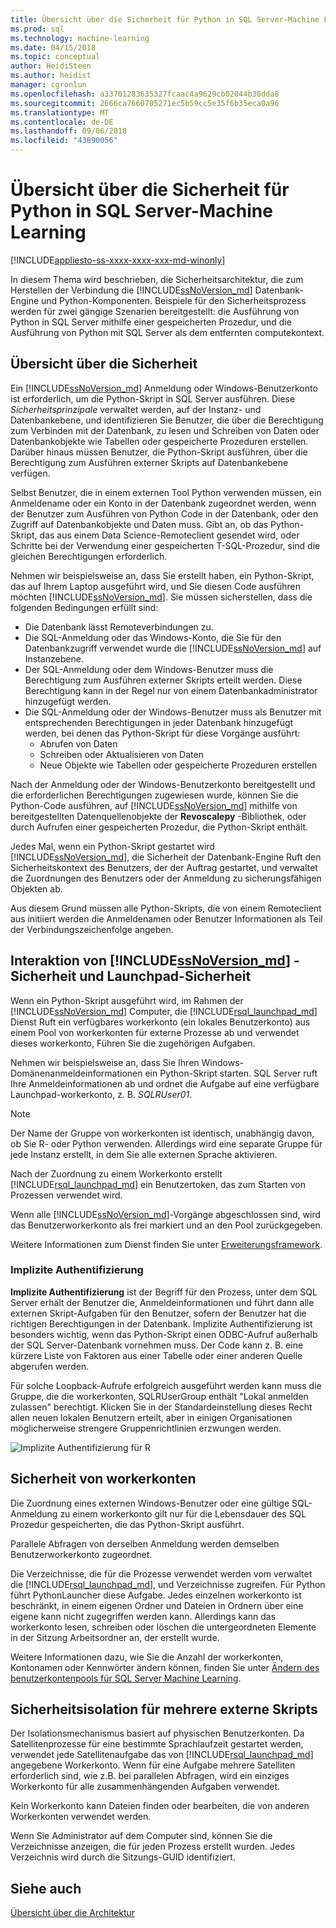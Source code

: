 ```yaml
---
title: Übersicht über die Sicherheit für Python in SQL Server-Machine Learning | Microsoft-Dokumentation
ms.prod: sql
ms.technology: machine-learning
ms.date: 04/15/2018
ms.topic: conceptual
author: HeidiSteen
ms.author: heidist
manager: cgronlun
ms.openlocfilehash: a33701283635327fcaac4a9629cb02044b30dda8
ms.sourcegitcommit: 2666ca7660705271ec5b59cc5e35f6b35eca0a96
ms.translationtype: MT
ms.contentlocale: de-DE
ms.lasthandoff: 09/06/2018
ms.locfileid: "43890056"
---
```

# <a name="security-overview-for-python-in-sql-server-machine-learning"></a>Übersicht über die Sicherheit für Python in SQL Server-Machine Learning
[!INCLUDE[appliesto-ss-xxxx-xxxx-xxx-md-winonly](../../includes/appliesto-ss-xxxx-xxxx-xxx-md-winonly.md)]

In diesem Thema wird beschrieben, die Sicherheitsarchitektur, die zum Herstellen der Verbindung die [!INCLUDE[ssNoVersion_md](../../includes/ssnoversion-md.md)] Datenbank-Engine und Python-Komponenten. Beispiele für den Sicherheitsprozess werden für zwei gängige Szenarien bereitgestellt: die Ausführung von Python in SQL Server mithilfe einer gespeicherten Prozedur, und die Ausführung von Python mit SQL Server als dem entfernten computekontext.

## <a name="security-overview"></a>Übersicht über die Sicherheit

Ein [!INCLUDE[ssNoVersion_md](../../includes/ssnoversion-md.md)] Anmeldung oder Windows-Benutzerkonto ist erforderlich, um die Python-Skript in SQL Server ausführen. Diese *Sicherheitsprinzipale* verwaltet werden, auf der Instanz- und Datenbankebene, und identifizieren Sie Benutzer, die über die Berechtigung zum Verbinden mit der Datenbank, zu lesen und Schreiben von Daten oder Datenbankobjekte wie Tabellen oder gespeicherte Prozeduren erstellen. Darüber hinaus müssen Benutzer, die Python-Skript ausführen, über die Berechtigung zum Ausführen externer Skripts auf Datenbankebene verfügen.

Selbst Benutzer, die in einem externen Tool Python verwenden müssen, ein Anmeldename oder ein Konto in der Datenbank zugeordnet werden, wenn der Benutzer zum Ausführen von Python Code in der Datenbank, oder den Zugriff auf Datenbankobjekte und Daten muss. Gibt an, ob das Python-Skript, das aus einem Data Science-Remoteclient gesendet wird, oder Schritte bei der Verwendung einer gespeicherten T-SQL-Prozedur, sind die gleichen Berechtigungen erforderlich.

Nehmen wir beispielsweise an, dass Sie erstellt haben, ein Python-Skript, das auf Ihrem Laptop ausgeführt wird, und Sie diesen Code ausführen möchten [!INCLUDE[ssNoVersion_md](../../includes/ssnoversion-md.md)]. Sie müssen sicherstellen, dass die folgenden Bedingungen erfüllt sind:

+ Die Datenbank lässt Remoteverbindungen zu.
+ Die SQL-Anmeldung oder das Windows-Konto, die Sie für den Datenbankzugriff verwendet wurde die [!INCLUDE[ssNoVersion_md](../../includes/ssnoversion-md.md)] auf Instanzebene.
+ Der SQL-Anmeldung oder dem Windows-Benutzer muss die Berechtigung zum Ausführen externer Skripts erteilt werden. Diese Berechtigung kann in der Regel nur von einem Datenbankadministrator hinzugefügt werden.
+ Die SQL-Anmeldung oder der Windows-Benutzer muss als Benutzer mit entsprechenden Berechtigungen in jeder Datenbank hinzugefügt werden, bei denen das Python-Skript für diese Vorgänge ausführt:
    + Abrufen von Daten
    + Schreiben oder Aktualisieren von Daten
    + Neue Objekte wie Tabellen oder gespeicherte Prozeduren erstellen

Nach der Anmeldung oder der Windows-Benutzerkonto bereitgestellt und die erforderlichen Berechtigungen zugewiesen wurde, können Sie die Python-Code ausführen, auf [!INCLUDE[ssNoVersion_md](../../includes/ssnoversion-md.md)] mithilfe von bereitgestellten Datenquellenobjekte der **Revoscalepy** -Bibliothek, oder durch Aufrufen einer gespeicherten Prozedur, die Python-Skript enthält.

Jedes Mal, wenn ein Python-Skript gestartet wird [!INCLUDE[ssNoVersion_md](../../includes/ssnoversion-md.md)], die Sicherheit der Datenbank-Engine Ruft den Sicherheitskontext des Benutzers, der der Auftrag gestartet, und verwaltet die Zuordnungen des Benutzers oder der Anmeldung zu sicherungsfähigen Objekten ab.

Aus diesem Grund müssen alle Python-Skripts, die von einem Remoteclient aus initiiert werden die Anmeldenamen oder Benutzer Informationen als Teil der Verbindungszeichenfolge angeben.

## <a name="interaction-of-includessnoversionmdincludesssnoversion-mdmd-security-and-launchpad-security"></a>Interaktion von [!INCLUDE[ssNoVersion_md](../../includes/ssnoversion-md.md)] -Sicherheit und Launchpad-Sicherheit

Wenn ein Python-Skript ausgeführt wird, im Rahmen der [!INCLUDE[ssNoVersion_md](../../includes/ssnoversion-md.md)] Computer, die [!INCLUDE[rsql_launchpad_md](../../includes/rsql-launchpad-md.md)] Dienst Ruft ein verfügbares workerkonto (ein lokales Benutzerkonto) aus einem Pool von workerkonten für externe Prozesse ab und verwendet dieses workerkonto, Führen Sie die zugehörigen Aufgaben.

Nehmen wir beispielsweise an, dass Sie Ihren Windows-Domänenanmeldeinformationen ein Python-Skript starten. SQL Server ruft Ihre Anmeldeinformationen ab und ordnet die Aufgabe auf eine verfügbare Launchpad-workerkonto, z. B. *SQLRUser01*.

> [!NOTE]
> Der Name der Gruppe von workerkonten ist identisch, unabhängig davon, ob Sie R- oder Python verwenden. Allerdings wird eine separate Gruppe für jede Instanz erstellt, in dem Sie alle externen Sprache aktivieren.

Nach der Zuordnung zu einem Workerkonto erstellt [!INCLUDE[rsql_launchpad_md](../../includes/rsql-launchpad-md.md)] ein Benutzertoken, das zum Starten von Prozessen verwendet wird. 

Wenn alle [!INCLUDE[ssNoVersion_md](../../includes/ssnoversion-md.md)]-Vorgänge abgeschlossen sind, wird das Benutzerworkerkonto als frei markiert und an den Pool zurückgegeben.

Weitere Informationen zum Dienst finden Sie unter [Erweiterungsframework](../concepts/extensibility-framework.md).

### <a name="implied-authentication"></a>Implizite Authentifizierung

**Implizite Authentifizierung** ist der Begriff für den Prozess, unter dem SQL Server erhält der Benutzer die, Anmeldeinformationen und führt dann alle externen Skript-Aufgaben für den Benutzer, sofern der Benutzer hat die richtigen Berechtigungen in der Datenbank. Implizite Authentifizierung ist besonders wichtig, wenn das Python-Skript einen ODBC-Aufruf außerhalb der SQL Server-Datenbank vornehmen muss. Der Code kann z. B. eine kürzere Liste von Faktoren aus einer Tabelle oder einer anderen Quelle abgerufen werden.

Für solche Loopback-Aufrufe erfolgreich ausgeführt werden kann muss die Gruppe, die die workerkonten, SQLRUserGroup enthält "Lokal anmelden zulassen" berechtigt. Klicken Sie in der Standardeinstellung dieses Recht allen neuen lokalen Benutzern erteilt, aber in einigen Organisationen möglicherweise strengere Gruppenrichtlinien erzwungen werden.

![Implizite Authentifizierung für R](media/implied-auth-python2.png)

## <a name="security-of-worker-accounts"></a>Sicherheit von workerkonten

Die Zuordnung eines externen Windows-Benutzer oder eine gültige SQL-Anmeldung zu einem workerkonto gilt nur für die Lebensdauer des SQL Prozedur gespeicherten, die das Python-Skript ausführt.

Parallele Abfragen von derselben Anmeldung werden demselben Benutzerworkerkonto zugeordnet.

Die Verzeichnisse, die für die Prozesse verwendet werden vom verwaltet die [!INCLUDE[rsql_launchpad_md](../../includes/rsql-launchpad-md.md)], und Verzeichnisse zugreifen. Für Python führt PythonLauncher diese Aufgabe. Jedes einzelnen workerkonto ist beschränkt, in einem eigenen Ordner und Dateien in Ordnern über eine eigene kann nicht zugegriffen werden kann. Allerdings kann das workerkonto lesen, schreiben oder löschen die untergeordneten Elemente in der Sitzung Arbeitsordner an, der erstellt wurde.

Weitere Informationen dazu, wie Sie die Anzahl der workerkonten, Kontonamen oder Kennwörter ändern können, finden Sie unter [Ändern des benutzerkontenpools für SQL Server Machine Learning](../../advanced-analytics/r/modify-the-user-account-pool-for-sql-server-r-services.md).


## <a name="security-isolation-for-multiple-external-scripts"></a>Sicherheitsisolation für mehrere externe Skripts

Der Isolationsmechanismus basiert auf physischen Benutzerkonten. Da Satellitenprozesse für eine bestimmte Sprachlaufzeit gestartet werden, verwendet jede Satellitenaufgabe das von [!INCLUDE[rsql_launchpad_md](../../includes/rsql-launchpad-md.md)] angegebene Workerkonto. Wenn für eine Aufgabe mehrere Satelliten erforderlich sind, wie z.B. bei parallelen Abfragen, wird ein einziges Workerkonto für alle zusammenhängenden Aufgaben verwendet.

Kein Workerkonto kann Dateien finden oder bearbeiten, die von anderen Workerkonten verwendet werden.

Wenn Sie Administrator auf dem Computer sind, können Sie die Verzeichnisse anzeigen, die für jeden Prozess erstellt wurden. Jedes Verzeichnis wird durch die Sitzungs-GUID identifiziert.

## <a name="see-also"></a>Siehe auch

[Übersicht über die Architektur](../../advanced-analytics/python/architecture-overview-sql-server-python.md)
